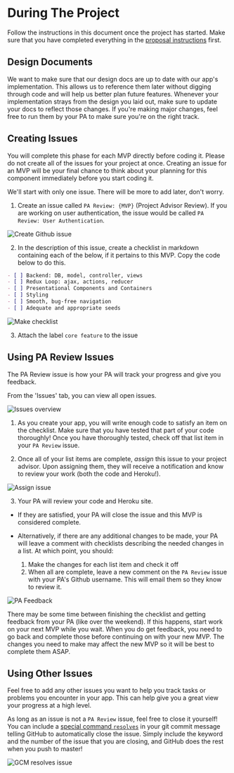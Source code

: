 # During The Project

Follow the instructions in this document once the project has started.
Make sure that you have completed everything in the [proposal
instructions][proposal] first.

## Design Documents

We want to make sure that our design docs are up to date with our app's
implementation. This allows us to reference them later without digging
through code and will help us better plan future features. Whenever your
implementation strays from the design you laid out, make sure to update
your docs to reflect those changes. If you're making major changes, feel
free to run them by your PA to make sure you're on the right track.

## Creating Issues

You will complete this phase for each MVP directly before coding it.
Please do not create all of the issues for your project at once. Creating
an issue for an MVP will be your final chance to think about your planning
for this component immediately before you start coding it.

We'll start with only one issue. There will be more to add later, don't
worry.

1. Create an issue called `PA Review: {MVP}` (Project Advisor Review).
  If you are working on user authentication, the issue would be called
  `PA Review: User Authentication`.

![Create Github issue][create_issues]

2. In the description of this issue, create a checklist in markdown
  containing each of the below, if it pertains to this MVP. Copy the code
  below to do this.

```md
- [ ] Backend: DB, model, controller, views
- [ ] Redux Loop: ajax, actions, reducer
- [ ] Presentational Components and Containers
- [ ] Styling
- [ ] Smooth, bug-free navigation
- [ ] Adequate and appropriate seeds
```

![Make checklist][checklist]

3. Attach the label `core feature` to the issue

## Using PA Review Issues

The PA Review issue is how your PA will track your progress and give you
feedback.

From the 'Issues' tab, you can view all open issues.

![Issues overview][issues_overview]

1. As you create your app, you will write enough code to satisfy an item
  on the checklist. Make sure that you have tested that part of your code
  thoroughly! Once you have thoroughly tested, check off that list item in
  your `PA Review` issue.

2. Once all of your list items are complete, _assign_ this issue to your
  project advisor. Upon assigning them, they will receive a notification
  and know to review your work (both the code and Heroku!).

![Assign issue][pm_review_issue]

3. Your PA will review your code and Heroku site.
  + If they are satisfied, your PA will close the issue and this MVP is
    considered complete.
  + Alternatively, if there are any additional changes to be made, your PA
    will leave a comment with checklists describing the needed changes in
    a list. At which point, you should:

    1. Make the changes for each list item and check it off
    2. When all are complete, leave a new comment on the `PA Review` issue
      with your PA's Github username. This will email them so they know to
      review it.

![PA Feedback][pm_feedback]

There may be some time between finishing the checklist and getting
feedback from your PA (like over the weekend). If this happens, start work
on your next MVP while you wait. When you do get feedback, you need to go
back and complete those before continuing on with your new MVP. The
changes you need to make may affect the new MVP so it will be best to
complete them ASAP.

## Using Other Issues

Feel free to add any other issues you want to help you track tasks or
problems you encounter in your app. This can help give you a great view
your progress at a high level.

As long as an issue is not a `PA Review` issue, feel free to close it
yourself! You can include a [special command `resolves`][git_keywords] in
your git commit message telling GitHub to automatically close the issue.
Simply include the keyword and the number of the issue that you are
closing, and GitHub does the rest when you push to master!

![GCM resolves issue][gcm_resolves_issue]

[proposal]: https://github.com/appacademy/curriculum/blob/master/full-stack-project/proposal/full-stack-project-proposal.md

[checklist]: https://github.com/appacademy/curriculum/blob/master/full-stack-project/proposal/assets/checklist.png
[create_issues]: https://github.com/appacademy/curriculum/blob/master/full-stack-project/proposal/assets/create_issues.png
[pm_feedback]: https://github.com/appacademy/curriculum/blob/master/full-stack-project/proposal/assets/pm_feedback.png
[pm_review_issue]: https://github.com/appacademy/curriculum/blob/master/full-stack-project/proposal/assets/pm_review_issue.png
[issues_overview]: https://github.com/appacademy/curriculum/blob/master/full-stack-project/proposal/assets/issues_overview.png

[git_keywords]: https://help.github.com/articles/closing-issues-using-keywords/

[gcm_resolves_issue]: https://github.com/appacademy/curriculum/blob/master/full-stack-project/proposal/assets/gcm_resolves_issue.png
